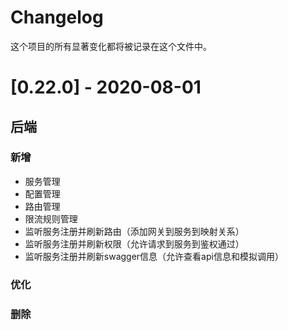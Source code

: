 # Changelog

这个项目的所有显著变化都将被记录在这个文件中。

# [0.22.0] - 2020-08-01

## 后端
### 新增
- 服务管理
- 配置管理
- 路由管理
- 限流规则管理
- 监听服务注册并刷新路由（添加网关到服务到映射关系） 
- 监听服务注册并刷新权限（允许请求到服务到鉴权通过） 
- 监听服务注册并刷新swagger信息（允许查看api信息和模拟调用）
### 优化


### 删除

